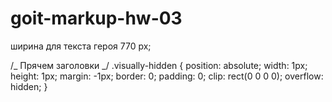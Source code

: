 # goit-markup-hw-03

ширина для текста героя 770 px;

/_ Прячем заголовки _/ .visually-hidden { position: absolute; width: 1px;
height: 1px; margin: -1px; border: 0; padding: 0; clip: rect(0 0 0 0); overflow:
hidden; }
